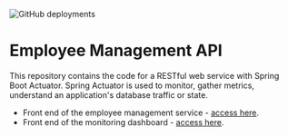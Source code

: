 ![GitHub deployments](https://img.shields.io/github/deployments/amycardoso/system-monitoring-dashboard/Production?label=Railway&logo=railway)

# Employee Management API
This repository contains the code for a RESTful web service with Spring Boot Actuator.
Spring Actuator is used to monitor, gather metrics, understand an application's database traffic or state.

- Front end of the employee management service - [access here](https://employee-manager-frontend.vercel.app/).
- Front end of the monitoring dashboard - [access here](https://system-monitoring-dashboard.vercel.app/).
